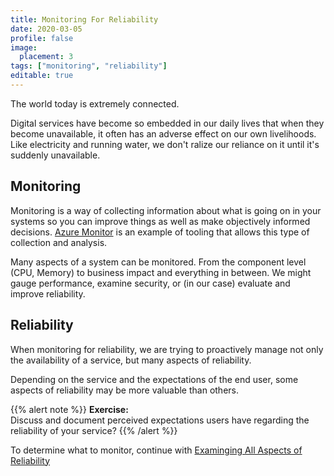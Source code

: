 ```yaml
---
title: Monitoring For Reliability
date: 2020-03-05
profile: false
image:
  placement: 3
tags: ["monitoring", "reliability"]
editable: true
---
```


The world today is extremely connected.

Digital services have become so embedded in our daily lives that when they become unavailable, it often has an adverse effect on our own livelihoods. Like electricity and running water, we don't ralize our reliance on it until it's suddenly unavailable.

## Monitoring

Monitoring is a way of collecting information about what is going on in your systems so you can improve things as well as make objectively informed decisions. [Azure Monitor](https://docs.microsoft.com/en-us/azure/azure-monitor/overview/?wt_mc_id=oncalllife-blog-jahand) is an example of tooling that allows this type of collection and analysis.  

Many aspects of a system can be monitored. From the component level (CPU, Memory) to business impact and everything in between. We might gauge performance, examine security, or (in our case) evaluate and improve reliability.

## Reliability

When monitoring for reliability, we are trying to proactively manage not only the availability of a service, but many aspects of reliability.

Depending on the service and the expectations of the end user, some aspects of reliability may be more valuable than others.

{{% alert note %}}
**Exercise:** <br /> Discuss and document perceived expectations users have regarding the reliability of your service?
{{% /alert %}}

To determine what to monitor, continue with  [Examinging All Aspects of Reliability](/post/examining-all-aspects-of-reliability/)